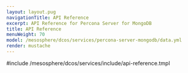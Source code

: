 ```yaml
---
layout: layout.pug
navigationTitle: API Reference
excerpt: API Reference for Percona Server for MongoDB
title: API Reference
menuWeight: 70
model: /mesosphere/dcos/services/percona-server-mongodb/data.yml
render: mustache
---
```


#include /mesosphere/dcos/services/include/api-reference.tmpl
